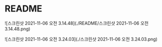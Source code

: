 # README





![스크린샷 2021-11-06 오전 3.14.48](./README/스크린샷 2021-11-06 오전 3.14.48.png)





![스크린샷 2021-11-06 오전 3.24.03](./스크린샷 2021-11-06 오전 3.24.03.png)
